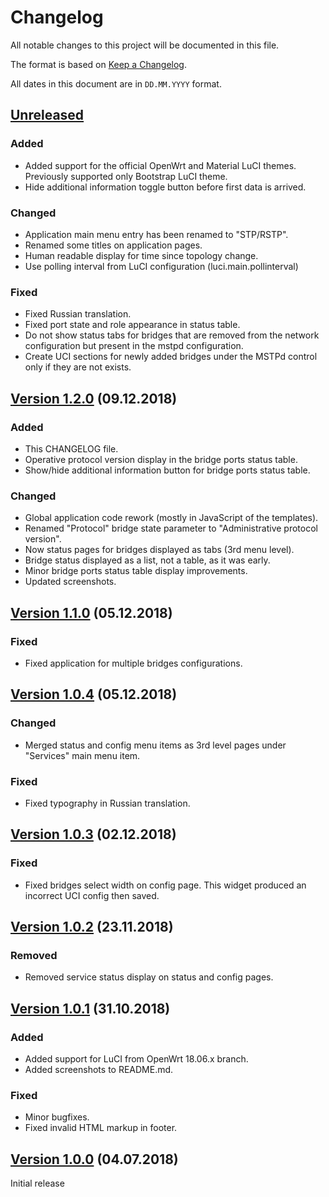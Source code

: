# Changelog

All notable changes to this project will be documented in this file.

The format is based on [Keep a Changelog](https://keepachangelog.com/en/1.0.0/).

All dates in this document are in `DD.MM.YYYY` format.

## [Unreleased]
### Added
- Added support for the official OpenWrt and Material LuCI themes.
  Previously supported only Bootstrap LuCI theme.
- Hide additional information toggle button before first data is arrived.

### Changed
- Application main menu entry has been renamed to "STP/RSTP".
- Renamed some titles on application pages.
- Human readable display for time since topology change.
- Use polling interval from LuCI configuration (luci.main.pollinterval)

### Fixed
- Fixed Russian translation.
- Fixed port state and role appearance in status table.
- Do not show status tabs for bridges that are removed from the network
  configuration but present in the mstpd configuration.
- Create UCI sections for newly added bridges under the MSTPd control only
  if they are not exists.


## [Version 1.2.0] (09.12.2018)
### Added
- This CHANGELOG file.
- Operative protocol version display in the bridge ports status table.
- Show/hide additional information button for bridge ports status table.

### Changed
- Global application code rework (mostly in JavaScript of the templates).
- Renamed "Protocol" bridge state parameter to "Administrative protocol version".
- Now status pages for bridges displayed as tabs (3rd menu level).
- Bridge status displayed as a list, not a table, as it was early.
- Minor bridge ports status table display improvements.
- Updated screenshots.

## [Version 1.1.0] (05.12.2018)
### Fixed
- Fixed application for multiple bridges configurations.

## [Version 1.0.4] (05.12.2018)
### Changed
- Merged status and config menu items as 3rd level pages under "Services"
  main menu item.

### Fixed
- Fixed typography in Russian translation.

## [Version 1.0.3] (02.12.2018)
### Fixed
- Fixed bridges select width on config page. This widget produced
  an incorrect UCI config then saved.

## [Version 1.0.2] (23.11.2018)
### Removed
- Removed service status display on status and config pages.

## [Version 1.0.1] (31.10.2018)
### Added
- Added support for LuCI from OpenWrt 18.06.x branch.
- Added screenshots to README.md.

### Fixed
- Minor bugfixes.
- Fixed invalid HTML markup in footer.

## [Version 1.0.0] (04.07.2018)

Initial release

[Unreleased]: https://github.com/tano-systems/luci-app-mstpd/tree/master
[Version 1.2.0]: https://github.com/tano-systems/luci-app-mstpd/releases/tag/v1.2.0
[Version 1.1.0]: https://github.com/tano-systems/luci-app-mstpd/releases/tag/v1.1.0
[Version 1.0.4]: https://github.com/tano-systems/luci-app-mstpd/releases/tag/v1.0.4
[Version 1.0.3]: https://github.com/tano-systems/luci-app-mstpd/releases/tag/v1.0.3
[Version 1.0.2]: https://github.com/tano-systems/luci-app-mstpd/releases/tag/v1.0.2
[Version 1.0.1]: https://github.com/tano-systems/luci-app-mstpd/releases/tag/v1.0.1
[Version 1.0.0]: https://github.com/tano-systems/luci-app-mstpd/releases/tag/v1.0.0
